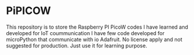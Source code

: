 # PiPICOW
This repository is to store the Raspberry PI PicoW codes I have learned and developed for IoT coummunication
I have few code developed for microPython that communicate with io Adafruit.
No license apply and not suggested for production.
Just use it for learning purpose.
